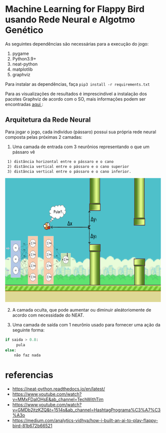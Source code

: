 # Machine Learning for Flappy Bird usando Rede Neural e Algotmo Genético

As seguintes dependências são necessárias para a execução do jogo:

1. pygame
2. Python3.9+
3. neat-python
4. matplotlib
5. graphviz

Para instalar as dependências, faça `pip3 install -r requirements.txt`

Para as visualizações de resultados é imprescindivel a instalação dos pacotes Graphviz de acordo com o SO, mais informações podem ser encontradas <a href=https://graphviz.org/download/> aqui </a>: 
## Arquitetura da Rede Neural

Para jogar o jogo, cada indivíduo (pássaro) possui sua própria rede neural composta pelas próximas 2 camadas:

1. Uma camada de entrada com 3 neurônios representando o que um pássaro vê

```
 1) distância horizontal entre o pássaro e o cano
 2) distância vertical entre o pássaro e o cano superior
 3) distância vertical entre o pássaro e o cano inferior.
```

<center>
<img src="imgs/demo/inputs.png" alt="drawing"/, height = 400px>
</center>

2. A camada oculta, que pode aumentar ou diminuir aleátoriomente de acordo com necessidade do NEAT.

3. Uma camada de saída com 1 neurônio usado para fornecer uma ação da seguinte forma:

```python
if saida > 0.8:
     pula
else:
    não faz nada
```

# referencias

- https://neat-python.readthedocs.io/en/latest/
- https://www.youtube.com/watch?v=MMxFDaIOHsE&ab_channel=TechWithTim
- https://www.youtube.com/watch?v=GMDb2jtzKZQ&t=1514s&ab_channel=HashtagPrograma%C3%A7%C3%A3o
- https://medium.com/analytics-vidhya/how-i-built-an-ai-to-play-flappy-bird-81b672b66521
